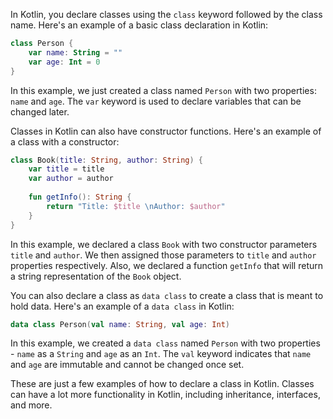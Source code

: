 In Kotlin, you declare classes using the `class` keyword followed by the class name. Here's an example of a basic class declaration in Kotlin: 

```kotlin
class Person {
    var name: String = ""
    var age: Int = 0
}
```
In this example, we just created a class named `Person` with two properties: `name` and `age`. The `var` keyword is used to declare variables that can be changed later.

Classes in Kotlin can also have constructor functions. Here's an example of a class with a constructor:

```kotlin
class Book(title: String, author: String) {
    var title = title
    var author = author
 
    fun getInfo(): String {
        return "Title: $title \nAuthor: $author"
    }
}
```
In this example, we declared a class `Book` with two constructor parameters `title` and `author`. We then assigned those parameters to `title` and `author` properties respectively. Also, we declared a function `getInfo` that will return a string representation of the `Book` object.

You can also declare a class as `data class` to create a class that is meant to hold data. Here's an example of a `data class` in Kotlin:

```kotlin
data class Person(val name: String, val age: Int)
```

In this example, we created a `data class` named `Person` with two properties - `name` as a `String` and `age` as an `Int`. The `val` keyword indicates that `name` and `age` are immutable and cannot be changed once set.

These are just a few examples of how to declare a class in Kotlin. Classes can have a lot more functionality in Kotlin, including inheritance, interfaces, and more.